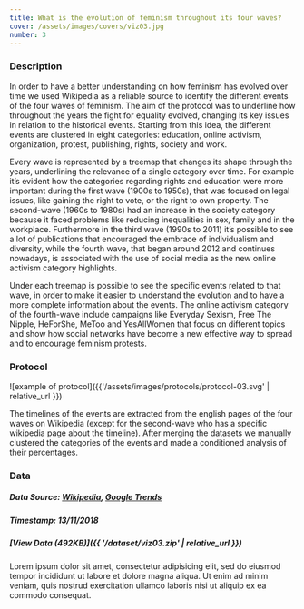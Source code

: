 ```yaml
---
title: What is the evolution of feminism throughout its four waves?
cover: /assets/images/covers/viz03.jpg
number: 3
---
```

### Description
In order to have a better understanding on how feminism has evolved over time we used Wikipedia as a reliable source to identify the different events of the four waves of feminism. The aim of the protocol was to underline how throughout the years the fight for equality evolved, changing its key issues in relation to the historical events. Starting from this idea, the different events are clustered in eight categories: education, online activism, organization, protest, publishing, rights, society and work.

Every wave is represented by a treemap that changes its shape through the years, underlining the relevance of a single category over time. For example it’s evident how the categories regarding rights and education were more important during the first wave (1900s to 1950s), that was focused on legal issues, like gaining the right to vote, or the right to own property. The second-wave (1960s to 1980s) had an increase in the society category because it faced problems like reducing inequalities in sex, family and in the workplace. Furthermore in the third wave (1990s to 2011) it’s possible to see a lot of publications that encouraged the embrace of individualism and diversity, while the fourth wave, that began around 2012 and continues nowadays, is associated with the use of social media as the new online activism category highlights.

Under each treemap is possible to see the specific events related to that wave, in order to make it easier to understand the evolution and to have a more complete information about the events. The online activism category of the fourth-wave include campaigns like Everyday Sexism, Free The Nipple, HeForShe, MeToo and YesAllWomen that focus on different topics and show how social networks have become a new effective way to spread and to encourage feminism protests. 

### Protocol
![example of protocol]({{'/assets/images/protocols/protocol-03.svg' | relative_url }})

The timelines of the events are extracted from the english pages of the four waves on Wikipedia (except for the second-wave who has a specific wikipedia page about the timeline). After merging the datasets we manually clustered the categories of the events and made a conditioned analysis of their percentages.  


### Data
##### Data Source: [Wikipedia](https://en.wikipedia.org/wiki/Main_Page), [Google Trends](https://trends.google.com/)
##### Timestamp: 13/11/2018
##### [View Data (492KB)]({{ '/dataset/viz03.zip' | relative_url }})
Lorem ipsum dolor sit amet, consectetur adipisicing elit, sed do eiusmod tempor incididunt ut labore et dolore magna aliqua.
Ut enim ad minim veniam, quis nostrud exercitation ullamco laboris nisi ut aliquip ex ea commodo consequat.
